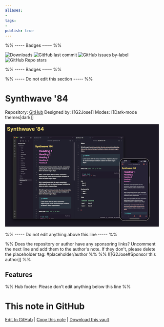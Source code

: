 ```yaml
---
aliases:
- 
tags: 
- 
publish: true
---
```


%% ----- Badges ----- %%

![Downloads](https://img.shields.io/badge/downloads-4546-573E7A?style=for-the-badge&logo=)
![GitHub last commit](https://img.shields.io/github/last-commit/G2Jose/synthwave-84-obsidian-theme?color=573E7A&label=last%20update&logo=github&style=for-the-badge)
![GitHub issues by-label](https://img.shields.io/github/issues/G2Jose/synthwave-84-obsidian-theme/help%20wanted?color=573E7A&logo=github&style=for-the-badge) 
![GitHub Repo stars](https://img.shields.io/github/stars/G2Jose/synthwave-84-obsidian-theme?color=573E7A&logo=github&style=for-the-badge)

%% ----- Badges ----- %%

%% ----- Do not edit this section ----- %%

# Synthwave '84

Repository: [GitHub](https://github.com/G2Jose/synthwave-84-obsidian-theme)
Designed by: [[G2Jose]]
Modes: [[Dark-mode themes|dark]]



![screenshot](https://github.com/G2Jose/synthwave-84-obsidian-theme/raw/HEAD/screenshot-512x288.png)

%% ----- Do not edit anything above this line ----- %% 

%% Does the repository or author have any sponsoring links? Uncomment the next line and add them to the author's note. If they don't, please delete the placeholder tag: #placeholder/author %%
%% ![[G2Jose#Sponsor this author]] %%


## Features



%% Hub footer: Please don't edit anything below this line %%

# This note in GitHub

<span class="git-footer">[Edit In GitHub](https://github.dev/obsidian-community/obsidian-hub/blob/main/02%20-%20Community%20Expansions/02.05%20All%20Community%20Expansions/Themes/Synthwave%20%2784.md "git-hub-edit-note") | [Copy this note](https://raw.githubusercontent.com/obsidian-community/obsidian-hub/main/02%20-%20Community%20Expansions/02.05%20All%20Community%20Expansions/Themes/Synthwave%20%2784.md "git-hub-copy-note") | [Download this vault](https://github.com/obsidian-community/obsidian-hub/archive/refs/heads/main.zip "git-hub-download-vault") </span>
